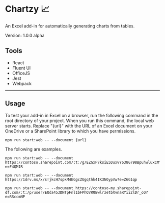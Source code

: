 # Chartzy 📈 
An Excel add-in for automatically generating charts from tables.

Version: 1.0.0 alpha

## Tools
- React 
- Fluent UI
- OfficeJS
- Jest 
- Webpack

----

## Usage 
To test your add-in in Excel on a browser, run the following command in the root directory of your project. When you run this command, the local web server starts. Replace "{url}" with the URL of an Excel document on your OneDrive or a SharePoint library to which you have permissions.

```
npm run start:web -- --document {url}
```

The following are examples.

```
npm run start:web -- --document https://contoso.sharepoint.com/:t:/g/EZGxP7ksiE5DuxvY638G798BpuhwluxCMfF1WZQj3VYhYQ?e=F4QM1R
```

```
npm run start:web -- --document https://1drv.ms/x/s!jkcH7spkM4EGgcZUgqthk4IK3NOypVw?e=Z6G1qp
```

```
npm run start:web -- --document https://contoso-my.sharepoint-df.com/:t:/p/user/EQda453DNTpFnl1bFPhOVR0BwlrzetbXvnaRYii2lDr_oQ?e=RSccmNP
```